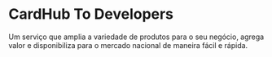 [use-template]: https://github.com/fconhkd/mkdocs-material-template/generate

# CardHub To Developers

Um serviço que amplia a variedade de produtos para o seu negócio, agrega valor e disponibiliza para o mercado nacional de maneira fácil e rápida.


